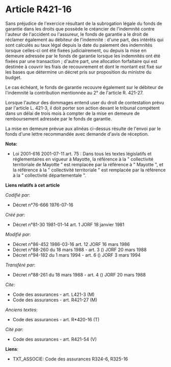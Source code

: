 # Article R421-16

Sans préjudice de l'exercice résultant de la subrogation légale du fonds de garantie dans les droits que possède le créancier
de l'indemnité contre l'auteur de l'accident ou l'assureur, le fonds de garantie a le droit de réclamer également au débiteur
de l'indemnité : d'une part, des intérêts qui sont calculés au taux légal depuis la date du paiement des indemnités lorsque
celles-ci ont été fixées judiciairement, ou depuis la mise en demeure adressée par le fonds de garantie lorsque les
indemnités ont été fixées par une transaction ; d'autre part, une allocation forfaitaire qui est destinée à couvrir les frais
de recouvrement et dont le montant est fixé sur les bases que détermine un décret pris sur proposition du ministre du budget.

Le cas échéant, le fonds de garantie recouvre également sur le débiteur de l'indemnité la contribution mentionnée au 2° de
l'article R. 421-27.

Lorsque l'auteur des dommages entend user du droit de contestation prévu par l'article L. 421-3, il doit porter son action
devant le tribunal compétent dans un délai de trois mois à compter de la mise en demeure de remboursement adressée par le
fonds de garantie.

La mise en demeure prévue aux alinéas ci-dessus résulte de l'envoi par le fonds d'une lettre recommandée avec demande d'avis
de réception.

**Nota:**

- Loi 2001-616 2001-07-11 art. 75 : Dans tous les textes législatifs et réglementaires en vigueur à Mayotte, la référence à
la " collectivité territoriale de Mayotte " est remplacée par la référence à " Mayotte ", et la référence à la " collectivité
territoriale " est remplacée par la référence à la " collectivité départementale ".

**Liens relatifs à cet article**

_Codifié par_:

  - Décret n°76-666 1976-07-16

_Créé par_:

  - Décret n°81-30 1981-01-14 art. 1 JORF 18 janvier 1981

_Modifié par_:

  - Décret n°86-452 1986-03-16 art. 12 JORF 16 mars 1986
  - Décret n°88-260 du 18 mars 1988 - art. 3 () JORF 20 mars 1988
  - Décret n°94-182 du 1 mars 1994 - art. 6 () JORF 3 mars 1994

_Transféré par_:

  - Décret n°88-261 du 18 mars 1988 - art. 4 () JORF 20 mars 1988

_Cite_:

  - Code des assurances - art. L421-3 (M)
  - Code des assurances - art. R421-27 (M)

_Anciens textes_:

  - Code des assurances - art. R*420-16 (T)

_Cité par_:

  - Code des assurances - art. R421-54 (V)

**Liens**:

  - TXT_ASSOCIE: Code des assurances R324-6, R325-16
